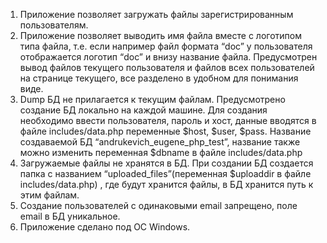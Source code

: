 1. Приложение позволяет загружать файлы зарегистрированным пользователям.
2. Приложение позволяет выводить имя файла вместе с логотипом типа файла, т.е. если например файл формата “doc” у пользователя отображается логотип “doc” и внизу название файла. Предусмотрен вывод файлов текущего пользователя и файлов всех пользователей на странице текущего, все разделено в удобном для понимания виде.
3. Dump БД не прилагается к текущим файлам. Предусмотрено создание БД локально на каждой машине. Для создания необходимо ввести пользователя, пароль и хост, данные вводятся в файле includes/data.php переменные $host, $user, $pass. Название создаваемой БД “andrukevich_eugene_php_test”, название также можно изменить переменная $dbname в файле includes/data.php
4. Загружаемые файлы не хранятся в БД. При создании БД создается папка с названием “uploaded_files”(переменная $uploaddir в файле includes/data.php) , где будут хранится файлы, в БД хранится путь к этим файлам.
5. Создание пользователей с одинаковыми email запрещено, поле email в БД уникальное.
6. Приложение сделано под ОС Windows.
